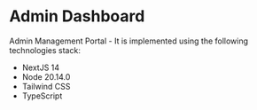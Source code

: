 # Admin Dashboard

Admin Management Portal - It is implemented using the following technologies stack:
- NextJS 14
- Node 20.14.0
- Tailwind CSS
- TypeScript
